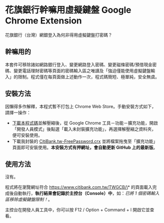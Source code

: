 花旗銀行幹嘛用虛擬鍵盤 Google Chrome Extension
=========

花旗銀行（台灣）網銀登入為何非得用虛擬鍵盤打密碼？

## 幹嘛用的

本套件可移除諸如網路銀行登入、變更網路登入密碼、變更磁條密碼/預借現金密碼、變更電話理財密碼等頁面的密碼輸入區之唯讀及「強迫僅能使用虛擬鍵盤輸入」的限制。程式僅在每頁面做上述動作一次，程式碼簡短、極單純，安全無虞。

## 安裝方法

因懶得多作解釋，本程式暫不打包上 Chrome Web Store。手動安裝方式如下，請擇一操作：

* [下載本程式碼](https://github.com/hugojay/CitiBank.tw-FreePassword.crx/archive/master.zip)並解壓縮後，從 Google Chrome 工具－功能－擴充功能，開啟「開發人員模式」後點選「載入未封裝擴充功能」，再選擇解壓縮之資料夾，便可安裝使用。
* 下載我封裝的 [CitiBank.tw-FreePassword.crx](https://github.com/hugojay/CitiBank.tw-FreePassword.crx/blob/master/CitiBank.tw-FreePassword.crx?raw=true) 並將檔案拖曳至「擴充功能」頁面即可安裝使用。**本安裝方式有押網址，會自動更新 GitHub 上的最新版**。

## 使用方法

沒有。

程式將在瀏覽網址符合 https://www.citibank.com.tw/TWGCB/\* 的頁面載入完成後自動執行，**執行結果會記錄於主控台（Console）中**，如：*已將 1 個密碼輸入區移除虛擬鍵盤限制！*。

主控台在開發人員工具中，你可以按 F12 / Option + Command + I 開啟它並查看。